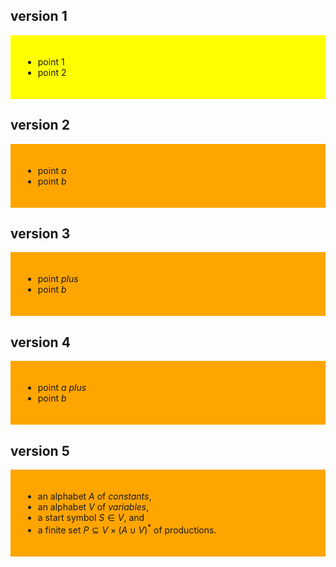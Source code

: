 <!--
author:   Thomas Wilke

email:    thomas.wilke@email.uni-kiel.de

language: en

narrator: US English Female

comment:  A playground for LiaScript

-->

## version 1

<div style="background: yellow; padding: 20px">

* point 1
* point 2

</div>

## version 2

<div style="background: orange; padding: 20px">

* point $a$
* point $b$
    
</div>

## version 3

<div style="background: orange; padding: 20px">

* point *plus*
* point $b$
    
</div>

## version 4

<div style="background: orange; padding: 20px">

* point $a$ *plus*
* point $b$
    
</div>

## version 5

<div style="background: orange; padding: 20px">

* an alphabet $A$ of *constants*,
* an alphabet $V$ of *variables*,
* a start symbol $S \in V$, and
* a finite set $P \subseteq V \times (A \cup V)^*$ of productions.
    
</div>
